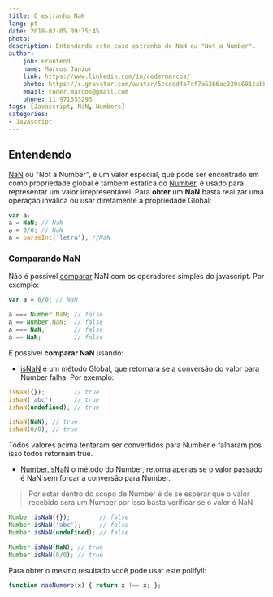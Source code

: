 ```yaml
---
title: O estranho NaN
lang: pt
date: 2018-02-05 09:35:45
photo:
description: Entendendo este caso estranho de NaN ou "Not a Number".
author: 
    job: Frontend
    name: Marcos Junior 
    link: https://www.linkedin.com/in/codermarcos/ 
    photo: https://s.gravatar.com/avatar/5ccddd4e7cf7a5266ac229a691cabb5a?s=80
    email: coder.marcos@gmail.com 
    phone: 11 971353293
tags: [Javascript, NaN, Numbers]
categories:
- Javascript
---
```

## Entendendo

[NaN](http://www.ecma-international.org/ecma-262/5.1/#sec-15.1.1.1) ou "Not a Number", é um valor especial, que pode ser encontrado em como propriedade global e tambem estatica do [Number](http://www.ecma-international.org/ecma-262/5.1/#sec-15.7), é usado para representar um valor irrepresentável.
Para **obter** um **NaN** basta realizar uma operação invalida ou usar diretamente a propriedade Global:

```javascript
var a;
a = NaN; // NaN
a = 0/0; // NaN
a = parseInt('letra'); //NaN
```

### Comparando NaN

Não é possivel [comparar](/pt/javascript/comparando-no-javascript/) NaN com os operadores simples do javascript. Por exemplo:

```javascript
var a = 0/0; // NaN

a === Number.NaN; // false
a == Number.NaN;  // false
a === NaN;        // false
a == NaN;         // false
```

É possivel **comparar NaN** usando:

* [isNaN]() é um método Global, que retornara se a conversão do valor para Number falha. Por exemplo:
```javascript
isNaN({});        // true
isNaN('abc');     // true
isNaN(undefined); // true

isNaN(NaN); // true
isNaN(0/0); // true
```
Todos valores acima tentaram ser convertidos para Number e falharam pos isso todos retornam true.

* [Number.isNaN]() o método do Number, retorna apenas se o valor passado é NaN sem forçar a conversão para Number.

> Por estar dentro do scopo de Number é de se esperar que o valor recebido sera um Number por isso basta verificar se o valor é NaN

```javascript
Number.isNaN({});        // false
Number.isNaN('abc');     // false
Number.isNaN(undefined); // false

Number.isNaN(NaN); // true
Number.isNaN(0/0); // true
```

Para obter o mesmo resultado você pode usar este polifyll:

```javascript
function naoNumero(x) { return x !== x; };
```